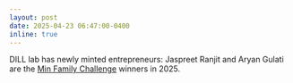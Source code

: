 ```yaml
---
layout: post
date: 2025-04-23 06:47:00-0400
inline: true
---
```


DILL lab has newly minted entrepreneurs: Jaspreet Ranjit and Aryan Gulati are the [Min Family Challenge](https://viterbischool.usc.edu/news/2025/05/caseflo-wins-the-2025-min-family-challenge/) winners in 2025.
